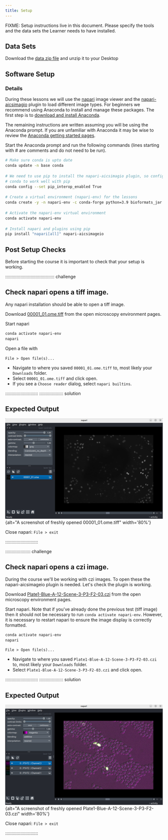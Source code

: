```yaml
---
title: Setup
---
```


FIXME: Setup instructions live in this document. Please specify the tools and
the data sets the Learner needs to have installed.

## Data Sets

<!--
FIXME: place any data you want learners to use in `episodes/data` and then use
       a relative link ( [data zip file](data/lesson-data.zip) ) to provide a
       link to it, replacing the example.com link.
-->
Download the [data zip file](https://example.com/FIXME) and unzip it to your Desktop

## Software Setup


### Details

During these lessons we will use the [napari](https://napari.org/stable/) image
 viewer and the 
[napari-aicsimagio](https://github.com/AllenCellModeling/napari-aicsimageio)
 plugin to load different image types. 
For beginners we recommend using Anaconda to install and manage these
packages. The first step is to 
[download and install Anaconda](https://www.anaconda.com/download#downloads).

The remaining instructions are written assuming you will be using the 
Anaconda prompt. If you are unfamiliar with Anaconda it may be wise to 
review the [Anaconda getting started pages](https://conda.io/projects/conda/en/latest/user-guide/getting-started.html).

Start the Anaconda prompt and run the following commands (lines starting 
with # are comments and do not need to be run).

```bash
# Make sure conda is upto date
conda update -n base conda

# We need to use pip to install the napari-aicsimagio plugin, so configure
# conda to work well with pip
conda config --set pip_interop_enabled True

# Create a virtual environment (napari-env) for the lessons 
conda create -y -n napari-env -c conda-forge python=3.9 bioformats_jar

# Activate the napari-env virtual environment
conda activate napari-env

# Install napari and plugins using pip
pip install "napari[all]" napari-aicsimageio
```

## Post Setup Checks

Before starting the course it is important to check that your setup is working. 

::::::::::::::::::::::::::::::::::::::: challenge

## Check napari opens a tiff image.

Any napari installation should be able to open a tiff image.

Download [00001_01.ome.tiff](https://downloads.openmicroscopy.org/images/OME-TIFF/2016-06/MitoCheck/00001_01.ome.tiff) from the open microscopy environment pages.

Start napari
```bash
conda activate napari-env
napari
```
Open a file with

`File > Open file(s)...`

- Navigate to where you saved `00001_01.ome.tiff` to, most likely your `Downloads` folder. 
- Select `00001_01.ome.tiff` and click open. 
- If you see a `Choose reader` dialog, select `napari builtins`.

::::::::::::::::::::::::::
::::::::::::::::::: solution

## Expected Output

![If this is what you see your napari installation is working as expected. If not then please check the installation or get in touch with the course organisers for help.](fig/ome_00001.png){alt="A screenshot of freshly opened 00001_01.ome.tiff" width='80%'}

Close napari: `File > exit`

::::::::::::::::::::::::::

:::::::::::::::::::: challenge

## Check napari opens a czi image.

During the course we'll be working with czi images. To open these the napari-aicsimageio plugin is needed. Let's check the plugin is working.

Download [Plate1-Blue-A-12-Scene-3-P3-F2-03.czi](https://downloads.openmicroscopy.org/images/Zeiss-CZI/idr0011/Plate1-Blue-A_TS-Stinger/Plate1-Blue-A-12-Scene-3-P3-F2-03.czi) from the open microscopy environment pages.

Start napari. Note that if you've already done the previous test (tiff image) then it should not be necessary to run `conda activate napari-env`. However, it is necessary to restart napari to ensure the image display is correctly formatted.
 
```bash
conda activate napari-env
napari
```

`File > Open file(s)...`

- Navigate to where you saved `Plate1-Blue-A-12-Scene-3-P3-F2-03.czi` to, most likely your `Downloads` folder. 
- Select `Plate1-Blue-A-12-Scene-3-P3-F2-03.czi` and click open.

::::::::::::::::::::::::::
::::::::::::::::::: solution

## Expected Output

![If this is what you see your napari and aicsimageio plugin installation is working as expected. If not then please check the installation or get in touch with the course organisers for help.](fig/plate1-blue.png){alt="A screenshot of freshly opened Plate1-Blue-A-12-Scene-3-P3-F2-03.czi" width='80%'}

Close napari: `File > exit`

::::::::::::::::::::::::::
